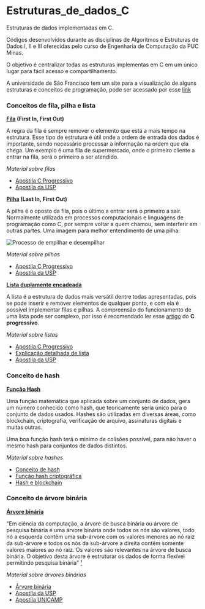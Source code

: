 # Estruturas_de_dados_C
Estruturas de dados implementadas em C.

Códigos desenvolvidos durante as disciplinas de
Algoritmos e Estruturas de Dados I, II e III oferecidas pelo curso de
Engenharia de Computação da PUC Minas.

O objetivo é centralizar todas as estruturas implementas em C em um único lugar
para fácil acesso e compartilhamento.

A universidade de São Francisco tem um site para a visualização de alguns estruturas e conceitos de programação, pode ser acessado por esse [link](https://www.cs.usfca.edu/~galles/visualization/Algorithms.html)

### Conceitos de fila, pilha e lista

**[Fila](src/fila.h) (First In, First Out)**

A regra da fila é sempre remover o elemento que está a mais tempo na estrutura. Esse tipo de estrutura é útil onde a ordem de entrada dos dados é importante, sendo necessário processar a informação na ordem que ela chega. Um exemplo é uma fila de supermercado, onde o primeiro cliente a entrar na fila, será o primeiro a ser atendido.

_Material sobre filas_
* [Apostila C Progressivo](https://www.cprogressivo.net/2014/05/Filas-em-C-Como-Programar-Tutorial-Estrutura-de-Dados-Dinamica-Queue.html)
* [Apostila da USP](https://www.ime.usp.br/~pf/algoritmos/aulas/fila.html)

**[Pilha](src/pilha.h) (Last In, First Out)**

A pilha é o oposto da fila, pois o último a entrar será o primeiro a sair. Normalmente utilizada em processos computacionais e linguagens de programação como C, por sempre voltar a quem chamou, sem interferir em outras partes.
Uma imagem para melhor entendimento de uma pilha:

![Processo de empilhar e desempilhar](https://upload.wikimedia.org/wikipedia/commons/thumb/b/b4/Lifo_stack.png/350px-Lifo_stack.png)

_Material sobre pilhas_
* [Apostila C Progressivo](https://www.cprogressivo.net/2014/05/Pilhas-Stack-em-C-O-Que-E-Como-Implementar-Tutorial-C-Estrutura-de-Dados.html)
* [Apostila da USP](https://www.ime.usp.br/~pf/algoritmos/aulas/pilha.html)

**[Lista duplamente encadeada](src/lista.h)**

A lista é a estrutura de dados mais versátil dentre todas apresentadas, pois se pode inserir e remover elementos de qualquer ponto, e com ela é possível implementar filas e pilhas. A compreensão do funcionamento de uma lista pode ser complexo, por isso é recomendado ler esse [artigo](https://www.cprogressivo.net/2013/10/Listas-em-C-O-que-e-como-funciona-uma-LIST.html) do **C progressivo**.

_Material sobre listas_
* [Apostila C Progressivo](https://www.cprogressivo.net/2013/10/Como-fazer-uma-lista-em-C.html)
* [Explicação detalhada de lista](https://www.cprogressivo.net/2013/10/Listas-em-C-O-que-e-como-funciona-uma-LIST.html)
* [Apostila da USP](https://www.ime.usp.br/~pf/algoritmos/aulas/lista.html)

### Conceito de hash

**[Função Hash](src/hash.h)**

Uma função matemática que aplicada sobre um conjunto de dados, gera um número conhecido como hash, que teoricamente seria único para o conjunto de dados usados. Hashes são utilizadas em diversas áreas, como blockchain, criptografia, verificação de arquivo, assinaturas digitais e muitas outras.

Uma boa função hash terá o minimo de colisões possível, para não haver o mesmo hash para conjuntos de dados distintos.

_Material sobre hashes_

* [Conceito de hash](https://pt.wikipedia.org/wiki/Fun%C3%A7%C3%A3o_hash)
* [Função hash criptográfica](https://pt.wikipedia.org/wiki/Fun%C3%A7%C3%A3o_hash_criptogr%C3%A1fica)
* [Hash e blockchain](https://guiadobitcoin.com.br/se-voce-entender-a-funcao-da-hash-voce-entendera-a-blockchain/)

### Conceito de árvore binária

**[Árvore binária](src/arvore_binaria.h)**

"Em ciência da computação, a árvore de busca binária ou árvore de pesquisa binária é uma árvore binária onde todos os nós são valores, todo nó a esquerda contêm uma sub-árvore com os valores menores ao nó raiz da sub-árvore e todos os nós da sub-árvore a direita contêm somente valores maiores ao nó raiz. Os valores são relevantes na árvore de busca binária. O objetivo desta árvore é estruturar os dados de forma flexível permitindo pesquisa binária" [¹](https://www.ft.unicamp.br/liag/siteEd/definicao/arvore-binaria.php)

_Material sobre árvores binárias_

* [Árvore binária](https://pt.wikipedia.org/wiki/%C3%81rvore_bin%C3%A1ria)
* [Apostila da USP](https://www.ime.usp.br/~pf/algoritmos/aulas/bint.html)
* [Apostila UNICAMP](https://www.ft.unicamp.br/liag/siteEd/definicao/arvore-binaria.php)

